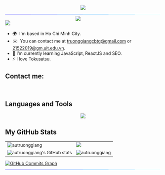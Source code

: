 <p align="center">
<img src="https://readme-typing-svg.herokuapp.com/?font=Righteous&color=F33A6A&size=60&center=true&vCenter=true&width=1200&height=100&lines=Hello+%F0%9F%91%8B+My+name+is+Au+Truong+Giang.;You+can+call+me+James+Au.;I+am+a+Web+Developer.;Also+an+aspiring+learner.;Nice+to+meet+you+!!!+%F0%9F%98%84">

<img src="/assets/images/horizontal-divider-gradient.gif">

<picture> 
<a href="https://media.giphy.com/media/dWesBcTLavkZuG35MI/giphy.gif" alt="Developer">
<img src="https://media.giphy.com/media/dWesBcTLavkZuG35MI/giphy.gif" align="right" width=276">
</a>
</picture>

<!--
**autruonggiang/autruonggiang** is a ✨ _special_ ✨ repository because its `README.md` (this file) appears on your GitHub profile.
-->

![](https://komarev.com/ghpvc/?username=autruonggiang&color=0000FF)

- 🌍  I'm based in Ho Chi Minh City.
- ✉️  You can contact me at [truonggiangcbtg@gmail.com](mailto:truonggiangcbtg@gmail.com) or [21522019@gm.uit.edu.vn](mailto:21522019@gm.uit.edu.vn).
- 🌱 I’m currently learning JavaScript, ReactJS and SEO.
- ⚡ I love Tokusatsu.

## Contact me:

<a href="https://www.facebook.com/autruonggiang.cbtg.uit"><img src="https://img.shields.io/badge/Facebook-1877F2?style=for-the-badge&logo=facebook&logoColor=white" width="59.02" height="14.88"/></a>
<a href="https://twitter.com/autruonggiang"><img src="https://img.shields.io/badge/Twitter-1DA1F2?style=for-the-badge&logo=twitter&logoColor=white" width="59.02" height="15.19"/></a>
<a href="https://www.linkedin.com/in/autruonggiang"><img src="https://img.shields.io/badge/LinkedIn-0077B5?style=for-the-badge&logo=linkedin&logoColor=white" width="59.02" height="14.88"/></a>

## Languages and Tools
<p align="center">
<a href="https://skillicons.dev">
<img src="https://skillicons.dev/icons?i=html,css,js,c,cpp,java,py,sass,git,github,react,nodejs,gcp,vscode,linux,figma,vercel,md,powershell,discord,&perline=10" />
</a>
</p>

## My GitHub Stats
<table>
    <tr>
        <td>
            <img src="https://github-profile-trophy.vercel.app/?username=autruonggiang&theme=onestar&row=3&column=4" alt="autruonggiang" />        </td>
        <td>
            <img src="https://github-readme-streak-stats.herokuapp.com/?user=autruonggiang&stroke=ffffff&background=1c1917&ring=0891b2&fire=0891b2&currStreakNum=ffffff&currStreakLabel=0891b2&sideNums=ffffff&sideLabels=ffffff&dates=ffffff&hide_border=true" />
        </td> 
    </tr>
    <tr>
        <td>
            <img src="https://github-readme-stats.vercel.app/api?username=autruonggiang&show_icons=true&hide=&count_private=true&title_color=0891b2&text_color=ffffff&icon_color=0891b2&bg_color=1c1917&hide_border=true&show_icons=true" alt="autruonggiang's GitHub stats" />
        </td>
        <td>
            <img align="left" src="https://github-readme-stats.vercel.app/api/top-langs?username=autruonggiang&show_icons=true&title_color=0891b2&text_color=ffffff&icon_color=0891b2&bg_color=1c1917&hide_border=true&locale=en&layout=compact" alt="autruonggiang" />
        </td>
    </tr>
</table>

<a href="http://www.github.com/autruonggiang">
  <img src="https://github-readme-activity-graph.vercel.app/graph?username=autruonggiang&bg_color=1c1917&color=ffffff&line=0891b2&point=ffffff&area_color=1c1917&area=true&hide_border=true&custom_title=GitHub%20Commits%20Graph" alt="GitHub Commits Graph" />
</a>

<img src="/assets/images/horizontal-divider-gradient.gif">

